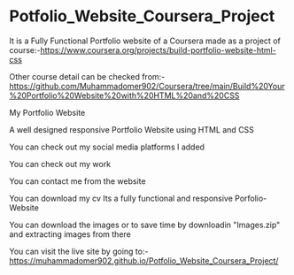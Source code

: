 # Potfolio_Website_Coursera_Project

It is a Fully Functional Portfolio website of a Coursera made as a project of course:-https://www.coursera.org/projects/build-portfolio-website-html-css

Other course detail can be checked from:-https://github.com/Muhammadomer902/Coursera/tree/main/Build%20Your%20Portfolio%20Website%20with%20HTML%20and%20CSS

My Portfolio Website 

A well designed responsive Portfolio Website using HTML and CSS

You can check out my social media platforms I added

You can check out my work 

You can contact me from the website

You can download my cv Its a fully functional and responsive Porfolio-Website

You can download the images or to save time by downloadin "Images.zip" and extracting images from there

You can visit the live site by going to:-https://muhammadomer902.github.io/Potfolio_Website_Coursera_Project/
